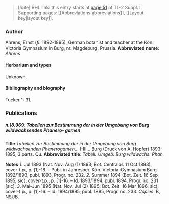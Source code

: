 > [!cite] BHL link: this entry starts at [page 51](https://www.biodiversitylibrary.org/page/33264740) of TL-2 Suppl. I.
> Supporting pages: [[Abbreviations|abbreviations]], [[Layout key|layout key]].

### Author

Ahrens, Ernst (*fl*. 1892-1895), German botanist and teacher at the Kön. Victoria Gymnasium in Burg, nr. Magdeburg, Prussia. 
**Abbreviated name**: *Ahrens*

#### Herbarium and types

Unknown.

#### Bibliography and biography

Tucker 1: 31.

### Publications

##### n.18.969. Tabellen zur Bestimmung der in der Umgebung von Burg wildwachsenden Phanero- gamen

**Title**
*Tabellen zur Bestimmung der in der Umgebung von Burg wildwachsenden Phanerogamen*... I-III... Burg (Druck von A. Hopfer) 1893-1895, 3 parts. Qu.
**Abbreviated title**: *Tabell. Umgeb. Burg wildwachs. Phan.*

**Notes**
*1*. Jul 1893 (Nat. Nov. Aug (1) 1893; Bot. Centralbl. 11 Oct 1893), cover-t.p., p. \[1\]-18. – Publ. in Jahresber. Kön. Victoria-Gymnasium Burg 1892/1893, publ. 1893, Progr. no. 232.
*2*. Summer 1894 (Bot. Zeit. 16 Sep 1895, sic), cover-t.p., p. \[1\]-16. – Id. 1893/1894, publ. 1894, Progr. no. 231 \[sic\].
*3*. Mai-Jun 1895 (Nat. Nov. Jul (2) 1895; Bot. Zeit. 16 Mar 1896, sic), cover-t.p., p. \[1\]-16. – Id. 1894/1895, publ. 1895, Progr. no. 233.
*Copies*: B, NSUB.

